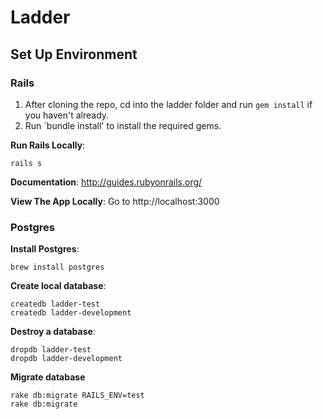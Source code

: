 # Ladder

## Set Up Environment

### Rails
1. After cloning the repo, cd into the ladder folder and run `gem install` if you haven't already.
2. Run `bundle install' to install the required gems.


**Run Rails Locally**: 
``` 
rails s
```

**Documentation**: http://guides.rubyonrails.org/

**View The App Locally**: Go to http://localhost:3000

### Postgres

**Install Postgres**: 
``` 
brew install postgres
```

**Create local database**:
```
createdb ladder-test
createdb ladder-development
```

**Destroy a database**:
```
dropdb ladder-test
dropdb ladder-development
```

**Migrate database**
```
rake db:migrate RAILS_ENV=test
rake db:migrate
```
